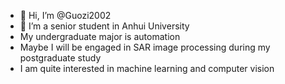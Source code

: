 - 👋 Hi, I’m @Guozi2002
- 👀 I’m a senior student in Anhui University
- My undergraduate major is automation
- Maybe I will be engaged in SAR image processing during my postgraduate study
- I am quite interested in machine learning and computer vision

<!---
Guozi2002/Guozi2002 is a ✨ special ✨ repository because its `README.md` (this file) appears on your GitHub profile.
You can click the Preview link to take a look at your changes.
--->

